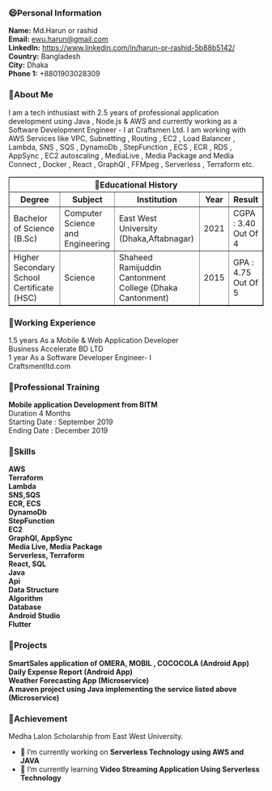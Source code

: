 
### 😄Personal Information
**Name:** Md.Harun or rashid<br/>
**Email:** ewu.harun@gmail.com<br/>
**LinkedIn:** https://www.linkedin.com/in/harun-or-rashid-5b88b5142/<br/>
**Country:** Bangladesh<br/>
**City:** Dhaka<br/>
**Phone 1:** +8801903028309<br/>

### 🌱About Me


I am a tech inthusiast with 2.5 years of professional application development using Java , Node.js & AWS and currently working as a Software Development Engineer - I at Craftsmen Ltd.
I am working with AWS Services like VPC, Subnetting , Routing , EC2 , Load Balancer , Lambda, SNS , SQS , DynamoDb , StepFunction , ECS , ECR , RDS , AppSync , EC2 autoscaling , MediaLive , Media Package and Media Connect , Docker , React , GraphQl , FFMpeg , Serverless , Terraform etc.
  
  

    
<TABLE border="1" cellpadding="5" cellspacing="2"
  summary="History courses offered in the community of
           Bath arranged by course name, tutor, summary, 
           code, and fee">
  <TR>
    <TH colspan="5" scope="colgroup">🌱Educational History</TH>
  </TR>
  <TR>
    <TH scope="col" abbr="Name">Degree</TH>
    <TH scope="col" abbr="Tutor">Subject</TH>
    <TH scope="col" abbr="Tutor">Institution</TH>
    <TH scope="col">Year</TH>
    <TH scope="col">Result</TH>
 
  </TR>
  <TR>
    <TD scope="row">Bachelor of Science (B.Sc) </TD>
    <TD>Computer Science and Engineering</TD>
    <TD>East West University (Dhaka,Aftabnagar)</TD>
    <TD>2021</TD>
    <TD>CGPA : 3.40 Out Of 4</TD>
  </TR>
  <TR>
    <TD scope="row">Higher Secondary School Certificate (HSC)</TD>
    <TD>
       Science
    </TD>
    <TD>Shaheed Ramijuddin Cantonment College (Dhaka Cantonment)</TD>
    <TD>2015</TD>
    <TD>GPA : 4.75 Out Of 5</TD>
  </TR>
</TABLE>

 ### 🌱Working Experience
  1.5 years
  As a Mobile & Web Application Developer<br/>
  Business Accelerate BD LTD<br/>
  1 year
  As a Software Developer Engineer- I <br/>
  Craftsmentltd.com
 
### 🌱Professional Training
<b>Mobile application Development from BITM<br/></b>
Duration 4 Months<br/>
Starting Date : September 2019<br/>
Ending Date : December 2019<br/>


### 🌱Skills
**AWS**<br/>
**Terraform**<br/>
**Lambda**<br/>
**SNS,SQS**<br/>
**ECR, ECS**<br/>
**DynamoDb**<br/>
**StepFunction**<br/>
**EC2**<br/>
**GraphQl, AppSync**<br/>
**Media Live, Media Package**<br/>
**Serverless, Terraform**<br/>
**React, SQL**<br/>
**Java**<br/>
**Api**<br/>
**Data Structure**<br/>
**Algorithm**<br/>
**Database**<br/>
**Android Studio**<br/>
**Flutter**<br/>


### 🌱Projects
**SmartSales application of OMERA, MOBIL , COCOCOLA (Android App)**<br/>
**Daily Expense Report (Android App)**<br/>
**Weather Forecasting App (Microservice)**<br/>
**A maven project using Java implementing the service listed above (Microservice)**<br/>

### 🌱Achievement
Medha Lalon Scholarship from East West University.


- 🔭 I’m currently working on **Serverless Technology using AWS and JAVA**
- 🌱 I’m currently learning **Video Streaming Application Using Serverless Technology**

